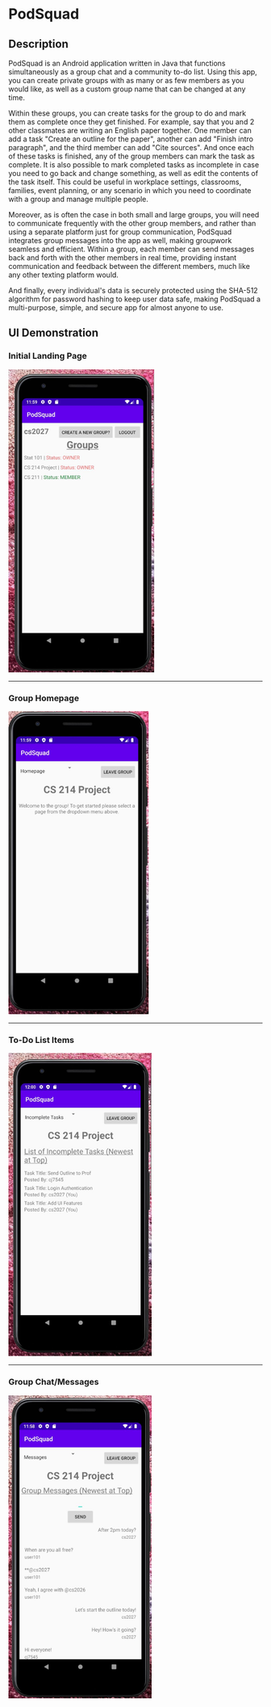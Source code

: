 # PodSquad

## Description
PodSquad is an Android application written in Java that functions simultaneously as a group chat and a community to-do list. Using this app, you can create private groups with 
as many or as few members as you would like, as well as a custom group name that can be changed at any time. 

Within these groups, you can create tasks for the group to do and mark them as complete once they get finished. For example, say that you and 2 other classmates are writing an English paper together. One member can add a task "Create an outline for the paper", another can add "Finish intro paragraph", and the third member can add "Cite sources". And once each of these tasks is finished, any of the group members can mark the task as complete. It is also possible to mark completed tasks as incomplete in case you need to go back and change something, as well as edit the contents of the task itself. This could be useful in workplace settings, classrooms, families, event planning, or any scenario in which you need to coordinate with a group and manage multiple people.

Moreover, as is often the case in both small and large groups, you will need to communicate frequently with the other group members, and rather than using a separate platform just for group communication, PodSquad integrates group messages into the app as well, making groupwork seamless and efficient. Within a group, each member
can send messages back and forth with the other members in real time, providing instant communication and feedback between the different members, much like any other texting platform would. 

And finally, every individual's data is securely protected using the SHA-512 algorithm for password hashing to keep user data safe, making PodSquad a multi-purpose, simple, and secure app for almost anyone to use.

## UI Demonstration

### Initial Landing Page
<img src="app/src/main/res/drawable/ui_demo/initial.JPG" height="600">

------------------------------------------
### Group Homepage 
<img src="app/src/main/res/drawable/ui_demo/group_homepage.JPG" height="600">

------------------------------------------
### To-Do List Items
<img src="app/src/main/res/drawable/ui_demo/todo_list.JPG" height="600">

------------------------------------------
### Group Chat/Messages
<img src="app/src/main/res/drawable/ui_demo/messages.JPG" height="600">
